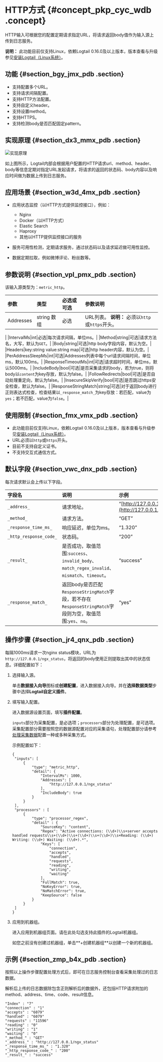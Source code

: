 # HTTP方式 {#concept_pkp_cyc_wdb .concept}

HTTP输入可根据您的配置定期请求指定URL，将请求返回body值作为输入源上传到日志服务。

**说明：** 此功能目前仅支持Linux，依赖Logtail 0.16.0及以上版本，版本查看与升级参见[安装Logtail（Linux系统）](cn.zh-CN/用户指南/Logtail采集/安装/安装Logtail（Linux系统）.md)。

## 功能 {#section_bgy_jmx_pdb .section}

-   支持配置多个URL。
-   支持请求间隔配置。
-   支持HTTP方法配置。
-   支持自定义header。
-   支持设置method。
-   支持HTTPS。
-   支持检测body是否匹配固定pattern。

## 实现原理 {#section_dx3_mmx_pdb .section}

![](images/2931_zh-CN.png "实现原理")

如上图所示，Logtail内部会根据用户配置的HTTP请求url、method、header、body等信息定期对指定URL发起请求，将请求的返回的状态码、body内容以及响应时间做为数据上传到日志服务。

## 应用场景 {#section_w3d_4mx_pdb .section}

-   应用状态监控（以HTTP方式提供监控接口），例如：

    -   Nginx
    -   Docker（以HTTP方式）
    -   Elastic Search
    -   Haproxy
    -   其他以HTTP提供监控接口的服务
-   服务可用性检测，定期请求服务，通过状态码以及请求延迟做可用性监控。

-   数据定期拉取，例如微博评论、粉丝数等。


## 参数说明 {#section_vpl_pmx_pdb .section}

该输入源类型为：`metric_http`。

|参数|类型|必选或可选|参数说明|
|:-|:-|:----|:---|
|Addresses|string 数组|必选|URL列表。 **说明：** 必须以`http`或`https`开头。

 |
|IntervalMs|int|必选|每次请求间隔，单位ms。|
|Method|string|可选|请求方法名，大写，默认为`GET`。|
|Body|string|可选|http body字段内容，默认为空。|
|Headers|key:string value:string map|可选|http header内容，默认为空。|
|PerAddressSleepMs|int|可选|Addresses列表中每个url请求间隔时间，单位ms，默认100ms。|
|ResponseTimeoutMs|int|可选|请求超时时间，单位ms，默认5000ms。|
|IncludeBody|bool|可选|是否采集请求的body，若为true，则将body以`content`为key存放，默认为false。|
|FollowRedirects|bool|可选|是否自动处理重定向，默认为false。|
|InsecureSkipVerify|bool|可选|是否跳过https安全检查，默认为false。|
|ResponseStringMatch|string|可选|对于返回body进行正则表达式检查，检查结果以`_response_match_`为key存放：若匹配，value为`yes`；若不匹配，value为`false`。|

## 使用限制 {#section_fmx_vmx_pdb .section}

-   此功能目前仅支持Linux，依赖Logtail 0.16.0及以上版本，版本查看与升级参见[安装Logtail（Linux系统）](cn.zh-CN/用户指南/Logtail采集/安装/安装Logtail（Linux系统）.md)。
-   URL必须以`http`或`https`开头。
-   目前不支持自定义证书。
-   不支持交互式通信方式。

## 默认字段 {#section_vwc_dnx_pdb .section}

每次请求默认会上传以下字段。

|字段名|说明|示例|
|:--|:-|:-|
| `_address_` |请求地址。|“[http://127.0.0.1/ngx\_status](http://127.0.0.1/ngx_status)“|
| `_method_` |请求方法。|“GET”|
| `_response_time_ms_` |响应延迟，单位为ms。|“1.320”|
| `_http_response_code_` |状态码。|“200”|
| `_result_` |是否成功，取值范围:`success`、`invalid_body`、`match_regex_invalid`、`mismatch`、`timeout`。|“success”|
| `_response_match_` |返回body是否匹配`ResponseStringMatch`字段，若不存在`ResponseStringMatch`字段则为空，取值范围:`yes`、`no`。|“yes”|

## 操作步骤 {#section_jr4_qnx_pdb .section}

每隔1000ms请求一次nginx status模块，URL为 `http://127.0.0.1/ngx_status`，将返回的body使用正则提取出其中的状态信息。详细配置如下：

1.  选择输入源。

    单击**数据接入向导**图标或**创建配置**，进入数据接入向导。并在**选择数据类型**步骤中选择**Logtail自定义插件**。

2.  填写输入配置。

    进入数据源设置页面，填写**插件配置**。

     `inputs`部分为采集配置，是必选项；`processors`部分为处理配置，是可选项。采集配置部分需要按照您的数据源配置对应的采集语句，处理配置部分请参考[处理采集数据](cn.zh-CN/用户指南/Logtail采集/自定义插件/处理采集数据.md)配置一种或多种采集方式。

    示例配置如下：

    ``` {#codeblock_kjl_zp9_7ot}
    {
     "inputs": [
         {
             "type": "metric_http",
             "detail": {
                 "IntervalMs": 1000,
                 "Addresses": [
                     "http://127.0.0.1/ngx_status"
                 ],
                 "IncludeBody": true
             }
         }
     ],
     "processors" : [
         {
             "type": "processor_regex",
             "detail" : {
                 "SourceKey": "content",
                 "Regex": "Active connections: (\\d+)\\s+server accepts handled requests\\s+(\\d+)\\s+(\\d+)\\s+(\\d+)\\s+Reading: (\\d+) Writing: (\\d+) Waiting: (\\d+).*",
                 "Keys": [
                     "connection",
                     "accepts",
                     "handled",
                     "requests",
                     "reading",
                     "writing",
                     "waiting"
                 ],
                 "FullMatch": true,
                 "NoKeyError": true,
                 "NoMatchError": true,
                 "KeepSource": false
             }
         }
     ]
    }
    ```

3.  应用到机器组。

    进入应用到机器组页面。请在此处勾选支持此插件的Logtail机器组。

    如您之前没有创建过机器组，单击**+创建机器组**以创建一个新的机器组。


## 示例 {#section_zmp_b4x_pdb .section}

按照以上操作步骤配置处理方式后，即可在日志服务控制台查看采集处理过的日志数据。

解析后上传的日志数据除包含正则解析后的数据外，还包括HTTP请求附加的method、address、time、code、result信息。

``` {#codeblock_wbw_gjd_bju}
"Index" : "7"  
"connection" : "1"  
"accepts" : "6079"  
"handled" : "6079"  
"requests" : "11596"  
"reading" : "0"  
"writing" : "1"  
"waiting" : "0"
"_method_" : "GET"  
"_address_" : "http://127.0.0.1/ngx_status"  
"_response_time_ms_" : "1.320"  
"_http_response_code_" : "200"  
"_result_" : "success"
```

